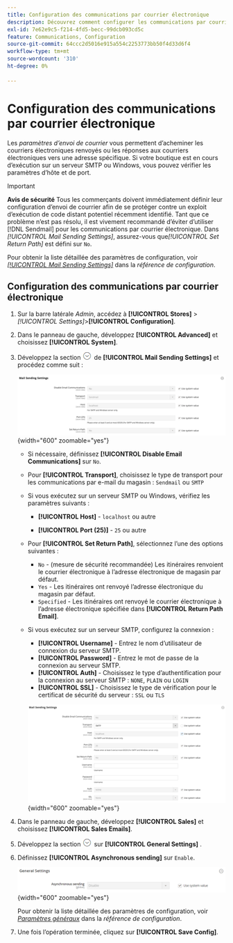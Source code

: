 ```yaml
---
title: Configuration des communications par courrier électronique
description: Découvrez comment configurer les communications par courrier électronique, y compris le routage des courriers électroniques renvoyés ou des réponses à une adresse électronique spécifique.
exl-id: 7e62e9c5-f214-4fd5-becc-99dcb093cd5c
feature: Communications, Configuration
source-git-commit: 64ccc2d5016e915a554c2253773bb50f4d33d6f4
workflow-type: tm+mt
source-wordcount: '310'
ht-degree: 0%

---
```


# Configuration des communications par courrier électronique

Les _paramètres d’envoi de courrier_ vous permettent d’acheminer les courriers électroniques renvoyés ou les réponses aux courriers électroniques vers une adresse spécifique. Si votre boutique est en cours d’exécution sur un serveur SMTP ou Windows, vous pouvez vérifier les paramètres d’hôte et de port.

>[!IMPORTANT]
>
>**Avis de sécurité** Tous les commerçants doivent immédiatement définir leur configuration d’envoi de courrier afin de se protéger contre un exploit d’exécution de code distant potentiel récemment identifié. Tant que ce problème n’est pas résolu, il est vivement recommandé d’éviter d’utiliser [!DNL Sendmail] pour les communications par courrier électronique. Dans _[!UICONTROL Mail Sending Settings]_, assurez-vous que&#x200B;_[!UICONTROL Set Return Path]_ est défini sur `No`.

Pour obtenir la liste détaillée des paramètres de configuration, voir [_[!UICONTROL Mail Sending Settings]_](../configuration-reference/advanced/system.md) dans la _référence de configuration_.

## Configuration des communications par courrier électronique

1. Sur la barre latérale _Admin_, accédez à **[!UICONTROL Stores]** > _[!UICONTROL Settings]_>**[!UICONTROL Configuration]**.

1. Dans le panneau de gauche, développez **[!UICONTROL Advanced]** et choisissez **[!UICONTROL System]**.

1. Développez la section ![Sélecteur d’extension](../assets/icon-display-expand.png) de **[!UICONTROL Mail Sending Settings]** et procédez comme suit :

   ![&#x200B; Configuration avancée - Paramètres d&#39;envoi de courrier &#x200B;](../configuration-reference/advanced/assets/system-mail-sending-settings.png){width="600" zoomable="yes"}

   - Si nécessaire, définissez **[!UICONTROL Disable Email Communications]** sur `No`.

   - Pour **[!UICONTROL Transport]**, choisissez le type de transport pour les communications par e-mail du magasin : `Sendmail` ou `SMTP`

   - Si vous exécutez sur un serveur SMTP ou Windows, vérifiez les paramètres suivants :

      - **[!UICONTROL Host]** - `localhost` ou autre

      - **[!UICONTROL Port (25)]** - `25` ou autre

   - Pour **[!UICONTROL Set Return Path]**, sélectionnez l’une des options suivantes :

      - `No` - (mesure de sécurité recommandée) Les itinéraires renvoient le courrier électronique à l’adresse électronique de magasin par défaut.
      - `Yes` - Les itinéraires ont renvoyé l’adresse électronique du magasin par défaut.
      - `Specified` - Les itinéraires ont renvoyé le courrier électronique à l’adresse électronique spécifiée dans **[!UICONTROL Return Path Email]**.

   - Si vous exécutez sur un serveur SMTP, configurez la connexion :

      - **[!UICONTROL Username]** - Entrez le nom d’utilisateur de connexion du serveur SMTP.
      - **[!UICONTROL Password]** - Entrez le mot de passe de la connexion au serveur SMTP.
      - **[!UICONTROL Auth]** - Choisissez le type d’authentification pour la connexion au serveur SMTP : `NONE`, `PLAIN` ou `LOGIN`
      - **[!UICONTROL SSL]** - Choisissez le type de vérification pour le certificat de sécurité du serveur : `SSL` ou `TLS`

     ![&#x200B; Configuration avancée - Paramètres d&#39;envoi de courrier &#x200B;](../configuration-reference/advanced/assets/system-mail-sending-settings-smtp.png){width="600" zoomable="yes"}

1. Dans le panneau de gauche, développez **[!UICONTROL Sales]** et choisissez **[!UICONTROL Sales Emails]**.

1. Développez la section ![Sélecteur d’extension](../assets/icon-display-expand.png) sur **[!UICONTROL General Settings]** .

1. Définissez **[!UICONTROL Asynchronous sending]** sur `Enable`.

   ![Configuration des ventes - paramètres généraux de l’email](../configuration-reference/sales/assets/sales-emails-general-settings.png){width="600" zoomable="yes"}

   Pour obtenir la liste détaillée des paramètres de configuration, voir [_Paramètres généraux_](../configuration-reference/sales/sales-emails.md) dans la _référence de configuration_.

1. Une fois l’opération terminée, cliquez sur **[!UICONTROL Save Config]**.
